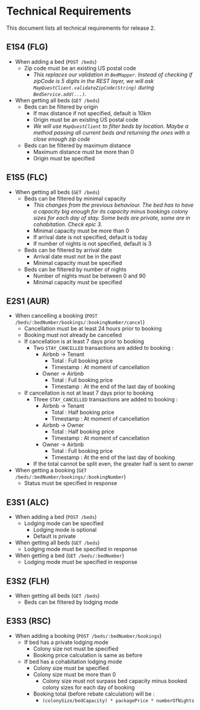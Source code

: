 # Technical Requirements

This document lists all technical requirements for release 2.

## E1S4 (FLG)
- When adding a bed (`POST /beds`)
  - Zip code must be an existing US postal code
    - _This replaces our validation in `BedMapper`. Instead of checking if zipCode is 5 digits in the REST layer, we will ask `MapQuestClient.validateZipCode(String)` during `BedService.add(...)`._
- When getting all beds (`GET /beds`)
  - Beds can be filtered by origin
    - If max distance if not specified, default is 10km
    - Origin must be an existing US postal code
    - _We will use `MapQuestClient` to filter beds by location. Maybe a method passing all current beds and returning the ones with a close enough zip code_
  - Beds can be filtered by maximum distance
    - Maximum distance must be more than 0
    - Origin must be specified

## E1S5 (FLC)
- When getting all beds (`GET /beds`)
  - Beds can be filtered by minimal capacity
    - _This changes from the previous behaviour. The bed has to have a capacity big enough for its capacity minus bookings colony sizes for each day of stay. Some beds are private, some are in cohabitation. Check epic 3._
    - Minimal capacity must be more than 0
    - If arrival date is not specified, default is today
    - If number of nights is not specified, default is 3
  - Beds can be filtered by arrival date
    - Arrival date must not be in the past
    - Minimal capacity must be specified
  - Beds can be filtered by number of nights
    - Number of nights must be between 0 and 90
    - Minimal capacity must be specified
    
## E2S1 (AUR)
- When cancelling a booking (`POST /beds/:bedNumber/bookings/:bookingNumber/cancel`)
  - Cancellation must be at least 24 hours prior to booking
  - Booking must not already be cancelled
  - If cancellation is at least 7 days prior to booking
    - Two `STAY_CANCELLED` transactions are added to booking : 
      - Airbnb -> Tenant
        - Total : Full booking price
        - Timestamp : At moment of cancellation
      - Owner -> Airbnb
        - Total : Full booking price
        - Timestamp : At the end of the last day of booking
  - If cancellation is not at least 7 days prior to booking
    - Three `STAY_CANCELLED` transactions are added to booking : 
      - Airbnb -> Tenant
        - Total : Half booking price
        - Timestamp : At moment of cancellation
      - Airbnb -> Owner
        - Total : Half booking price
        - Timestamp : At moment of cancellation
      - Owner -> Airbnb
        - Total : Full booking price
        - Timestamp : At the end of the last day of booking
    - If the total cannot be split even, the greater half is sent to owner
- When getting a booking (`GET /beds/:bedNumber/bookings/:bookingNumber`)
  - Status must be specified in response

## E3S1 (ALC)
- When adding a bed (`POST /beds`)
  - Lodging mode can be specified
    - Lodging mode is optional
    - Default is private
- When getting all beds (`GET /beds`)
  - Lodging mode must be specified in response
- When getting a bed (`GET /beds/:bedNumber`)
  - Lodging mode must be specified in response

## E3S2 (FLH)
- When getting all beds (`GET /beds`)
  - Beds can be filtered by lodging mode
  
## E3S3 (RSC)
- When adding a booking (`POST /beds/:bedNumber/bookings`)
  - If bed has a private lodging mode
      - Colony size not must be specified
      - Booking price calculation is same as before
  - If bed has a cohabitation lodging mode
      - Colony size must be specified
      - Colony size must be more than 0
        - Colony size must not surpass bed capacity minus booked colony sizes for each day of booking
      - Booking total (before rebate calculation) will be :
        - `(colonySize/bedCapacity) * packagePrice * numberOfNights`
